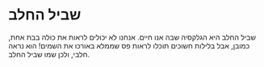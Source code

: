 # שביל החלב

שביל החלב היא הגלקסיה שבה אנו חיים. אנחנו לא יכולים לראות את כולה בבת אחת,
כמובן, אבל בלילות חשוכים תוכלו לראות פס שממלא באורכו את השמים! הוא נראה חלבי,
ולכן שמו שביל החלב.
